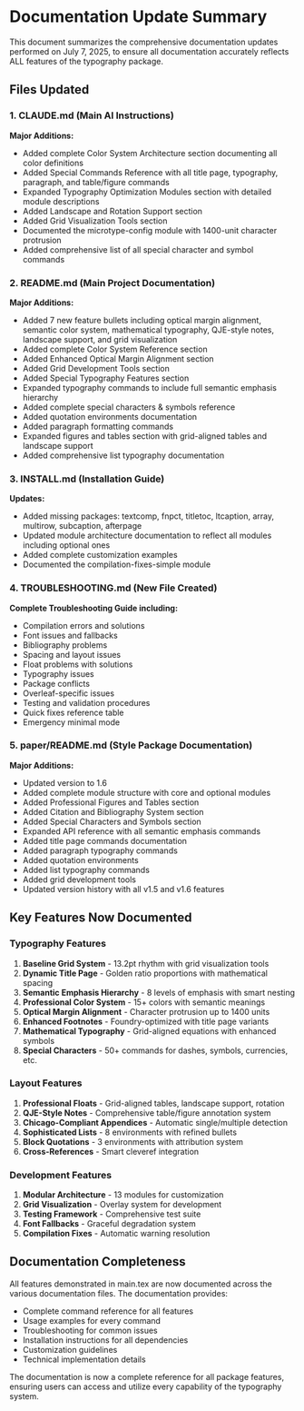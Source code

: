 # Documentation Update Summary

This document summarizes the comprehensive documentation updates performed on July 7, 2025, to ensure all documentation accurately reflects ALL features of the typography package.

## Files Updated

### 1. CLAUDE.md (Main AI Instructions)
**Major Additions:**
- Added complete Color System Architecture section documenting all color definitions
- Added Special Commands Reference with all title page, typography, paragraph, and table/figure commands
- Expanded Typography Optimization Modules section with detailed module descriptions
- Added Landscape and Rotation Support section
- Added Grid Visualization Tools section
- Documented the microtype-config module with 1400-unit character protrusion
- Added comprehensive list of all special character and symbol commands

### 2. README.md (Main Project Documentation)
**Major Additions:**
- Added 7 new feature bullets including optical margin alignment, semantic color system, mathematical typography, QJE-style notes, landscape support, and grid visualization
- Added complete Color System Reference section
- Added Enhanced Optical Margin Alignment section
- Added Grid Development Tools section
- Added Special Typography Features section
- Expanded typography commands to include full semantic emphasis hierarchy
- Added complete special characters & symbols reference
- Added quotation environments documentation
- Added paragraph formatting commands
- Expanded figures and tables section with grid-aligned tables and landscape support
- Added comprehensive list typography documentation

### 3. INSTALL.md (Installation Guide)
**Updates:**
- Added missing packages: textcomp, fnpct, titletoc, ltcaption, array, multirow, subcaption, afterpage
- Updated module architecture documentation to reflect all modules including optional ones
- Added complete customization examples
- Documented the compilation-fixes-simple module

### 4. TROUBLESHOOTING.md (New File Created)
**Complete Troubleshooting Guide including:**
- Compilation errors and solutions
- Font issues and fallbacks
- Bibliography problems
- Spacing and layout issues
- Float problems with solutions
- Typography issues
- Package conflicts
- Overleaf-specific issues
- Testing and validation procedures
- Quick fixes reference table
- Emergency minimal mode

### 5. paper/README.md (Style Package Documentation)
**Major Additions:**
- Updated version to 1.6
- Added complete module structure with core and optional modules
- Added Professional Figures and Tables section
- Added Citation and Bibliography System section
- Added Special Characters and Symbols section
- Expanded API reference with all semantic emphasis commands
- Added title page commands documentation
- Added paragraph typography commands
- Added quotation environments
- Added list typography commands
- Added grid development tools
- Updated version history with all v1.5 and v1.6 features

## Key Features Now Documented

### Typography Features
1. **Baseline Grid System** - 13.2pt rhythm with grid visualization tools
2. **Dynamic Title Page** - Golden ratio proportions with mathematical spacing
3. **Semantic Emphasis Hierarchy** - 8 levels of emphasis with smart nesting
4. **Professional Color System** - 15+ colors with semantic meanings
5. **Optical Margin Alignment** - Character protrusion up to 1400 units
6. **Enhanced Footnotes** - Foundry-optimized with title page variants
7. **Mathematical Typography** - Grid-aligned equations with enhanced symbols
8. **Special Characters** - 50+ commands for dashes, symbols, currencies, etc.

### Layout Features
1. **Professional Floats** - Grid-aligned tables, landscape support, rotation
2. **QJE-Style Notes** - Comprehensive table/figure annotation system
3. **Chicago-Compliant Appendices** - Automatic single/multiple detection
4. **Sophisticated Lists** - 8 environments with refined bullets
5. **Block Quotations** - 3 environments with attribution system
6. **Cross-References** - Smart cleveref integration

### Development Features
1. **Modular Architecture** - 13 modules for customization
2. **Grid Visualization** - Overlay system for development
3. **Testing Framework** - Comprehensive test suite
4. **Font Fallbacks** - Graceful degradation system
5. **Compilation Fixes** - Automatic warning resolution

## Documentation Completeness

All features demonstrated in main.tex are now documented across the various documentation files. The documentation provides:
- Complete command reference for all features
- Usage examples for every command
- Troubleshooting for common issues
- Installation instructions for all dependencies
- Customization guidelines
- Technical implementation details

The documentation is now a complete reference for all package features, ensuring users can access and utilize every capability of the typography system.